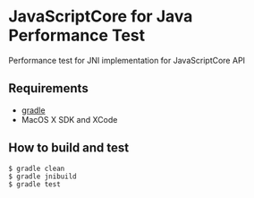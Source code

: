 # JavaScriptCore for Java Performance Test

Performance test for JNI implementation for JavaScriptCore API

## Requirements

- [gradle](http://www.gradle.org/) 
- MacOS X SDK and XCode

## How to build and test

```
$ gradle clean
$ gradle jnibuild
$ gradle test
```

